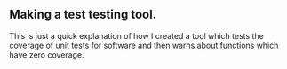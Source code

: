 
## Making a test testing tool.

This is just a quick explanation of how I created a tool which tests the coverage of unit tests for software and then warns about functions which have zero coverage.






